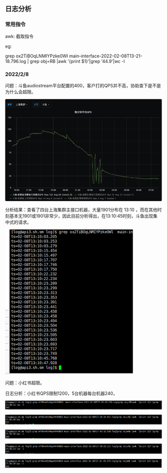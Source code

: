 ## 日志分析

### 常用指令

awk: 截取指令

eg:

grep ox2TiBOqLNMIYPzke0Wl  main-interface-2022-02-08T13-21-18.796.log | grep obj=RB |awk '{print $1}'|grep '44.9'|wc -l

### 2022/2/8

问题：斗鱼audiostream平台配置的400，客户打的QPS并不高，协助查下是不是为什么会超限。

![img](https://raw.githubusercontent.com/yiwenqi/cloudimg/main/data/b166fca8-064c-46f8-a27e-eb785569110a.png)

分析结果：查看了四台上海集群主接口机器，大量1901分布在 13:10  ，而在其他时刻基本无1901或1901非常少，因此目前分析得出，在13:10:45时刻，斗鱼出现集中式的请求。

![image-20220208164848220](https://raw.githubusercontent.com/yiwenqi/cloudimg/main/data/image-20220208164848220.png)

问题：小红书超限。

日志分析：小红书QPS限制1200，5台机器每台机器240，

![image-20220208180322971](https://raw.githubusercontent.com/yiwenqi/cloudimg/main/data/image-20220208180322971.png)

![image-20220208180336915](https://raw.githubusercontent.com/yiwenqi/cloudimg/main/data/image-20220208180336915.png)

![image-20220208180808185](https://raw.githubusercontent.com/yiwenqi/cloudimg/main/data/image-20220208180808185.png)

![image-20220208181023638](https://raw.githubusercontent.com/yiwenqi/cloudimg/main/data/image-20220208181023638.png)

![image-20220208181453531](https://raw.githubusercontent.com/yiwenqi/cloudimg/main/data/image-20220208181453531.png)